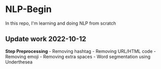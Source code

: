 # NLP-Begin
In this repo, I'm learning and doing NLP from scratch

## Update work 2022-10-12
**Step Preprocessing**
	- Removing hashtag
	- Removing URL/HTML code
	- Removing emoji
	- Removing extra spaces
	- Word segmentation using Underthesea